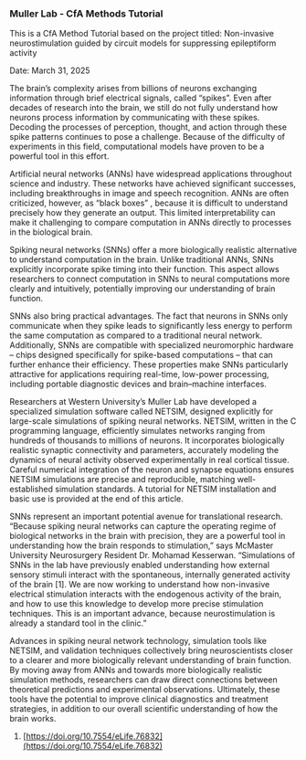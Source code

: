 ### Muller Lab - CfA Methods Tutorial

This is a CfA Method Tutorial based on the project titled: Non-invasive neurostimulation guided by circuit models for suppressing epileptiform activity

Date: March 31, 2025

The brain’s complexity arises from billions of neurons exchanging information through brief electrical signals, called “spikes”. Even after decades of research into the brain, we still do not fully understand how neurons process information by communicating with these spikes. Decoding the processes of perception, thought, and action through these spike patterns continues to pose a challenge. Because of the difficulty of experiments in this field, computational models have proven to be a powerful tool in this effort. 

Artificial neural networks (ANNs) have widespread applications throughout science and industry. These networks have achieved significant successes, including breakthroughs in image and speech recognition. ANNs are often criticized, however, as “black boxes” , because it is difficult to understand precisely how they generate an output. This limited interpretability can make it challenging to compare computation in ANNs directly to processes in the biological brain. 

Spiking neural networks (SNNs) offer a more biologically realistic alternative to understand computation in the brain. Unlike traditional ANNs, SNNs explicitly incorporate spike timing into their function. This aspect allows researchers to connect computation in SNNs to neural computations more clearly and intuitively, potentially improving our understanding of brain function. 

SNNs also bring practical advantages. The fact that neurons in SNNs only communicate when they spike leads to significantly less energy to perform the same computation as compared to a traditional neural network. Additionally, SNNs are compatible with specialized neuromorphic hardware – chips designed specifically for spike-based computations – that can further enhance their efficiency. These properties make SNNs particularly attractive for applications requiring real-time, low-power processing, including portable diagnostic devices and brain–machine interfaces.

Researchers at Western University’s Muller Lab have developed a specialized simulation software called NETSIM, designed explicitly for large-scale simulations of spiking neural networks. NETSIM, written in the C programming language, efficiently simulates networks ranging from hundreds of thousands to millions of neurons. It incorporates biologically realistic synaptic connectivity and parameters, accurately modeling the dynamics of neural activity observed experimentally in real cortical tissue. Careful numerical integration of the neuron and synapse equations ensures NETSIM simulations are precise and reproducible, matching well-established simulation standards. A tutorial for NETSIM installation and basic use is provided at the end of this article.

SNNs represent an important potential avenue for translational research. “Because spiking neural networks can capture the operating regime of biological networks in the brain with
precision, they are a powerful tool in understanding how the brain responds to stimulation,” says McMaster University Neurosurgery Resident Dr. Mohamad Kesserwan. “Simulations of SNNs in the lab have previously enabled understanding how external sensory stimuli interact with the spontaneous, internally generated activity of the brain [1]. We are now working to understand how non-invasive electrical stimulation interacts with the endogenous activity of the brain, and how to use this knowledge to develop more precise stimulation techniques. This is an important advance, because neurostimulation is already a standard tool in the clinic.”

Advances in spiking neural network technology, simulation tools like NETSIM, and validation techniques collectively bring neuroscientists closer to a clearer and more biologically relevant understanding of brain function. By moving away from ANNs and towards more biologically realistic simulation methods, researchers can draw direct connections between theoretical predictions and experimental observations. Ultimately, these tools have the potential to improve clinical diagnostics and treatment strategies, in addition to our overall scientific understanding of how the brain works.

1. [https://doi.org/10.7554/eLife.76832](https://doi.org/10.7554/eLife.76832)
